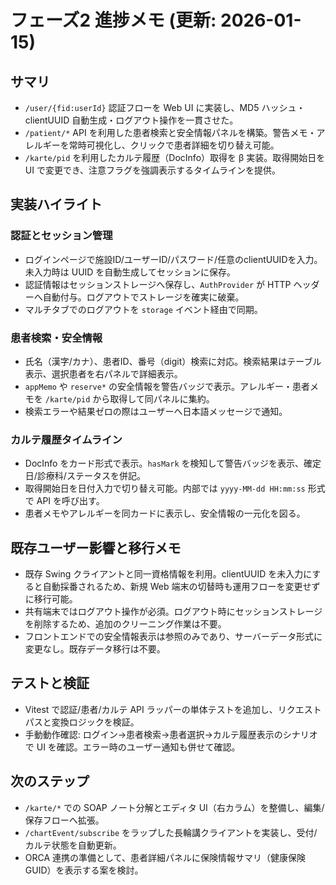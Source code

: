 # フェーズ2 進捗メモ (更新: 2026-01-15)

## サマリ
- `/user/{fid:userId}` 認証フローを Web UI に実装し、MD5 ハッシュ・clientUUID 自動生成・ログアウト操作を一貫させた。
- `/patient/*` API を利用した患者検索と安全情報パネルを構築。警告メモ・アレルギーを常時可視化し、クリックで患者詳細を切り替え可能。
- `/karte/pid` を利用したカルテ履歴（DocInfo）取得を β 実装。取得開始日を UI で変更でき、注意フラグを強調表示するタイムラインを提供。

## 実装ハイライト
### 認証とセッション管理
- ログインページで施設ID/ユーザーID/パスワード/任意のclientUUIDを入力。未入力時は UUID を自動生成してセッションに保存。
- 認証情報はセッションストレージへ保存し、`AuthProvider` が HTTP ヘッダーへ自動付与。ログアウトでストレージを確実に破棄。
- マルチタブでのログアウトを `storage` イベント経由で同期。

### 患者検索・安全情報
- 氏名（漢字/カナ）、患者ID、番号（digit）検索に対応。検索結果はテーブル表示、選択患者を右パネルで詳細表示。
- `appMemo` や `reserve*` の安全情報を警告バッジで表示。アレルギー・患者メモを `/karte/pid` から取得して同パネルに集約。
- 検索エラーや結果ゼロの際はユーザーへ日本語メッセージで通知。

### カルテ履歴タイムライン
- DocInfo をカード形式で表示。`hasMark` を検知して警告バッジを表示、確定日/診療科/ステータスを併記。
- 取得開始日を日付入力で切り替え可能。内部では `yyyy-MM-dd HH:mm:ss` 形式で API を呼び出す。
- 患者メモやアレルギーを同カードに表示し、安全情報の一元化を図る。

## 既存ユーザー影響と移行メモ
- 既存 Swing クライアントと同一資格情報を利用。clientUUID を未入力にすると自動採番されるため、新規 Web 端末の切替時も運用フローを変更せずに移行可能。
- 共有端末ではログアウト操作が必須。ログアウト時にセッションストレージを削除するため、追加のクリーニング作業は不要。
- フロントエンドでの安全情報表示は参照のみであり、サーバーデータ形式に変更なし。既存データ移行は不要。

## テストと検証
- Vitest で認証/患者/カルテ API ラッパーの単体テストを追加し、リクエストパスと変換ロジックを検証。
- 手動動作確認: ログイン→患者検索→患者選択→カルテ履歴表示のシナリオで UI を確認。エラー時のユーザー通知も併せて確認。

## 次のステップ
- `/karte/*` での SOAP ノート分解とエディタ UI（右カラム）を整備し、編集/保存フローへ拡張。
- `/chartEvent/subscribe` をラップした長輪講クライアントを実装し、受付/カルテ状態を自動更新。
- ORCA 連携の準備として、患者詳細パネルに保険情報サマリ（健康保険 GUID）を表示する案を検討。
